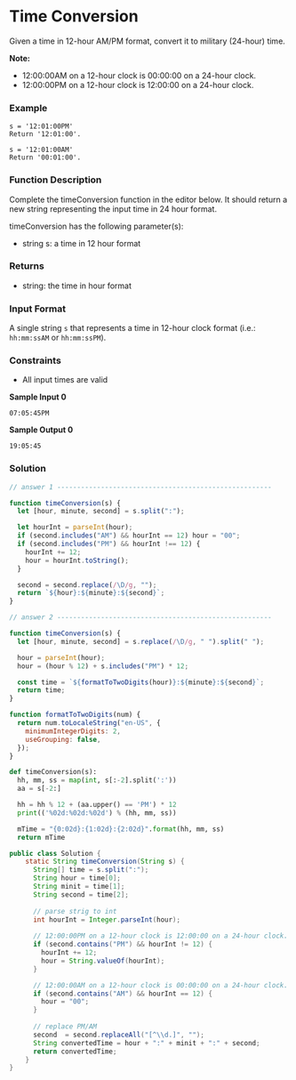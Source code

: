# Time Conversion

Given a time in 12-hour AM/PM format, convert it to military (24-hour) time.

**Note:**

- 12:00:00AM on a 12-hour clock is 00:00:00 on a 24-hour clock.
- 12:00:00PM on a 12-hour clock is 12:00:00 on a 24-hour clock.

### Example

```
s = '12:01:00PM'
Return '12:01:00'.
```

```
s = '12:01:00AM'
Return '00:01:00'.
```

### Function Description

Complete the timeConversion function in the editor below. It should return a new string representing the input time in 24 hour format.

timeConversion has the following parameter(s):

- string s: a time in 12 hour format

### Returns

- string: the time in hour format

### Input Format

A single string `s` that represents a time in 12-hour clock format (i.e.: `hh:mm:ssAM` or `hh:mm:ssPM`).

### Constraints

- All input times are valid

**Sample Input 0**

```
07:05:45PM
```

**Sample Output 0**

```
19:05:45
```

### Solution

```js
// answer 1 ------------------------------------------------------

function timeConversion(s) {
  let [hour, minute, second] = s.split(":");

  let hourInt = parseInt(hour);
  if (second.includes("AM") && hourInt == 12) hour = "00";
  if (second.includes("PM") && hourInt !== 12) {
    hourInt += 12;
    hour = hourInt.toString();
  }

  second = second.replace(/\D/g, "");
  return `${hour}:${minute}:${second}`;
}

// answer 2 ------------------------------------------------------

function timeConversion(s) {
  let [hour, minute, second] = s.replace(/\D/g, " ").split(" ");

  hour = parseInt(hour);
  hour = (hour % 12) + s.includes("PM") * 12;

  const time = `${formatToTwoDigits(hour)}:${minute}:${second}`;
  return time;
}

function formatToTwoDigits(num) {
  return num.toLocaleString("en-US", {
    minimumIntegerDigits: 2,
    useGrouping: false,
  });
}
```

```py
def timeConversion(s):
  hh, mm, ss = map(int, s[:-2].split(':'))
  aa = s[-2:]

  hh = hh % 12 + (aa.upper() == 'PM') * 12
  print(('%02d:%02d:%02d') % (hh, mm, ss))

  mTime = "{0:02d}:{1:02d}:{2:02d}".format(hh, mm, ss)
  return mTime
```

```java
public class Solution {
    static String timeConversion(String s) {
      String[] time = s.split(":");
      String hour = time[0];
      String minit = time[1];
      String second = time[2];
      
      // parse strig to int
      int hourInt = Integer.parseInt(hour);
      
      // 12:00:00PM on a 12-hour clock is 12:00:00 on a 24-hour clock.
      if (second.contains("PM") && hourInt != 12) {
        hourInt += 12;
        hour = String.valueOf(hourInt);
      }

      // 12:00:00AM on a 12-hour clock is 00:00:00 on a 24-hour clock.
      if (second.contains("AM") && hourInt == 12) {
        hour = "00";
      }
      
      // replace PM/AM
      second  = second.replaceAll("[^\\d.]", "");
      String convertedTime = hour + ":" + minit + ":" + second;
      return convertedTime;
    }
}
```
